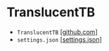 # TranslucentTB
* `TranslucentTB` [[github.com]](https://github.com/TranslucentTB/TranslucentTB/releases)
* `settings.json` [[settings.json]](settings.json)